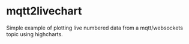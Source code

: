 mqtt2livechart
==============

Simple example of plotting live numbered data from a mqtt/websockets topic using highcharts.

